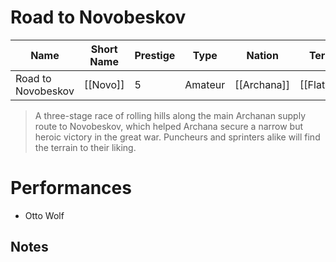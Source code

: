 # Road to Novobeskov

| Name | Short Name | Prestige | Type | Nation | Terrain | Length |
|-----|------|------|-----|----|-----|-----|
| Road to Novobeskov | [[Novo]] | 5 | Amateur | [[Archana]] | [[FlatHilly]] | 3 Stages

> A three-stage race of rolling hills along the main Archanan supply route to Novobeskov, which helped Archana secure a narrow but heroic victory in the great war. Puncheurs and sprinters alike will find the terrain to their liking.

# Performances

* Otto Wolf

## Notes

